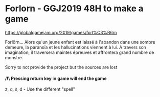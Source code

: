 # Forlorn - GGJ2019 48H to make a game

https://globalgamejam.org/2019/games/forl%C3%B6rn

Forlörn... Alors qu'un jeune enfant est laissé à l'abandon dans une sombre demeure, la paranoïa et les hallucinations viennent à lui. A travers son imagination, il traversera maintes épreuves et affrontera grand nombre de monstre. 

Sorry to not provide the project but the sources are lost

#### /!\ Pressing return key in game will end the game
z, q, s, d - Use the different "spell"
